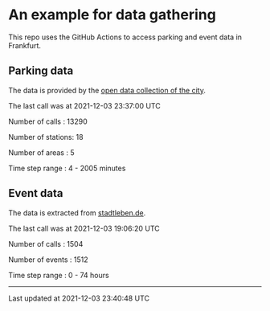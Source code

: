 # An example for data gathering

This repo uses the GitHub Actions to access parking and event data in Frankfurt.

## Parking data
The data is provided by the [open data collection of the city](https://www.offenedaten.frankfurt.de/).

The last call was at 2021-12-03 23:37:00 UTC

Number of calls   : 13290

Number of stations:    18

Number of areas   :     5

Time step range   :     4 -  2005 minutes


## Event data
The data is extracted from [stadtleben.de](https://stadtleben.de/frankfurt/).

The last call was at 2021-12-03 19:06:20 UTC

Number of calls   : 1504

Number of events  : 1512

Time step range   :    0 -   74 hours


----

Last updated at 2021-12-03 23:40:48 UTC
